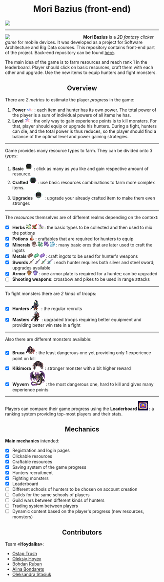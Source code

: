 <h1 align="center">Mori Bazius (front-end)</h1>

<img align="center" src="https://github.com/alexg-lviv/hunter_clicker_front/assets/73172589/d514fd23-86c1-4afe-9c40-d7e3c6017489">

---

<img align="left" src="https://github.com/alexg-lviv/hunter_clicker_front/assets/73172589/0ea238fd-788a-4e8e-8fe6-96646e041add" width=256>


**Mori Bazius** is a _2D fantasy clicker game_ for mobile devices. It was developed as a project for Software Architecture and Big Data courses. This repository contains front-end part of the project. Back-end repository can be found [here](https://github.com/Adeon18/Mori-Bazius-Backend).

The main idea of the game is to farm resources and reach rank 1 in the leaderboard. Player should click on basic resources, craft them with each other and upgrade. Use the new items to equip hunters and fight monsters.

<h2 align="center">Overview</h2>

There are _2 metrics_ to estimate the player _progress_ in the game:

1. **Power** ![](src/art/UI/icons/crown.png) : each item and hunter has its own power. The total power of the player is a sum of individual powers of all items he has.
2. **Level** ![](src/art/UI/icons/power.png) : the only way to gain experience points is to kill monsters. For that, player should equip or upgrade his hunters. During a fight, hunters can die, and the total power is thus reduces, so the player should find a balance of the optimal level and power gaining strategies.

---

Game provides many resource types to farm. They can be divided onto _3 types_:
1. **Basic** ![](src/art/UI/butts/click.png) : click as many as you like and gain respective amount of resource.
2. **Crafted** ![](src/art/UI/butts/craft.png) : use basic resources combinations to farm more complex items.
3. **Upgrades** ![](src/art/UI/butts/upgrade.png) : upgrade your already crafted item to make them even stronger.

---

The _resources_ themselves are of different realms depending on the context:
- [x] **Herbs** <img src="src/art/items/clickable/herbs/arenaria.png" width=16> <img src="src/art/items/clickable/herbs/nostrix.png" width=16> <img src="src/art/items/clickable/herbs/wolfsbane.png" width=16> : the basic types to be collected and then used to mix the potions
- [x] **Potions** ![](src/art/items/craftable/potions/swallow.png) : craftables that are required for hunters to equip
- [x] **Minerals** <img src="src/art/items/clickable/ores/dark_steel_ore.png" width=16> <img src="src/art/items/clickable/ores/green_gold_ore.png" width=16> <img src="src/art/items/clickable/ores/meteorite_silver_ore.png" width=16> <img src="src/art/items/clickable/other/diamond_dust.png" width=16> : many basic ores that are later used to craft the ingots
- [x] **Metals** ![](src/art/items/craftable/ingots/dark_steel_ingot.png) ![](src/art/items/craftable/ingots/green_gold_ingot.png) ![](src/art/items/craftable/ingots/meteorite_silver_ingot.png) : craft ingots to be used for hunter's weapons
- [x] **Swords** ![](src/art/items/craftable/swords/steel_sword.png) ![](src/art/items/craftable/swords/silver_sword.png) ![](src/art/items/upgrades/swords/kingslayers_steel_sword.png) ![](src/art/items/upgrades/swords/kingslayers_silver_sword.png) : each hunter requires both silver and steel sword; upgrades available
- [x] **Armor** ![](src/art/items/craftable/armor/armor.png) ![](src/art/items/upgrades/armor/mastercrafted_armor.png) : one armor plate is required for a hunter; can be upgraded
- [ ] **Shooting weapons**: crossbow and pikes to be used in range attacks

---

To fight monsters there are _2 kinds_ of troops:
- [x] **Hunters** ![](src/art/hunters/hunter.png) : the regular recruits
- [x] **Masters** ![](src/art/hunters/master.png) : upgraded troops requiring better equipment and providing better win rate in a fight

---

Also there are different monsters available:
- [x] **Bruxa** ![](src/art/monsters/bruxa.png) : the least dangerous one yet providing only 1 experience point on kill
- [x] **Kikimora** ![](src/art/monsters/kikimora.png) : stronger monster with a bit higher reward
- [x] **Wyvern** ![](src/art/monsters/wyvern.png) : the most dangerous one, hard to kill and gives many experience points

---

Players can compare their game progress using the **Leaderboard** <img src="src/art/UI/tabs_icons/active/leader.png" width=32> : a ranking system providing top-most players and their stats.

<h2 align="center">Mechanics</h2>

**Main mechanics** intended:

- [x] Registration and login pages
- [x] Clickable resources
- [x] Craftable resources
- [x] Saving system of the game progress
- [x] Hunters recruitment
- [x] Fighting monsters
- [x] Leaderboard
- [ ] Different schools of hunters to be chosen on account creation
- [ ] Guilds for the same schools of players
- [ ] Guild wars between different kinds of hunters
- [ ] Trading system between players
- [ ] Dynamic content based on the player's progress (new resources, monsters)

<h2 align="center">Contributors</h2>

Team **«Hoydalka»**:
* [Ostap Trush](https://github.com/Adeon18)
* [Oleksiy Hoyev](https://github.com/alexg-lviv)
* [Bohdan Ruban](https://github.com/iamthewalrus67)
* [Alina Bondarets](https://github.com/alorthius)
* [Oleksandra Stasiuk](https://github.com/oleksadobush)
